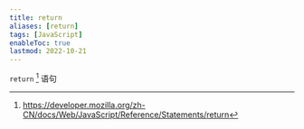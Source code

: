 ```yaml
---
title: return
aliases: [return]
tags: [JavaScript]
enableToc: true
lastmod: 2022-10-21
---
```


`return` [^1] 语句

[^1]: <https://developer.mozilla.org/zh-CN/docs/Web/JavaScript/Reference/Statements/return>
